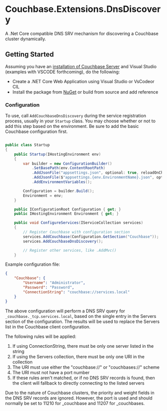 # Couchbase.Extensions.DnsDiscovery

A .Net Core compatible DNS SRV mechanism for discovering a Couchbase cluster dynamically.

## Getting Started

Assuming you have an [installation of Couchbase Server](https://developer.couchbase.com/documentation/server/4.5/getting-started/installing.html) and Visual Studio (examples with VSCODE forthcoming), do the following:

- Create a .NET Core Web Application using Visual Studio or VsCodeor CIL
- Install the package from [NuGet](https://www.nuget.org/packages/Couchbase.Extensions.DnsDiscovery/) or build from source and add reference

### Configuration

To use, call `AddCouchbaseDnsDiscovery` during the service registration process, usually in your `Startup` class.  You may choose whether or not to add this step based on the environment.  Be sure to add the basic Couchbase configuration first.

```csharp

public class Startup
{
    public Startup(IHostingEnvironment env)
    {
        var builder = new ConfigurationBuilder()
            .SetBasePath(env.ContentRootPath)
            .AddJsonFile("appsettings.json", optional: true, reloadOnChange: true)
            .AddJsonFile($"appsettings.{env.EnvironmentName}.json", optional: true)
            .AddEnvironmentVariables();

        Configuration = builder.Build();
        Environment = env;
    }

    public IConfigurationRoot Configuration { get; }
    public IHostingEnvironment Environment { get; }

    public void ConfigureServices(IServiceCollection services)
    {
        // Register Couchbase with configuration section
        services.AddCouchbase(Configuration.GetSection("Couchbase"));
        services.AddCouchbaseDnsDiscovery();

        // Register other services, like .AddMvc()
    }
```

Example configuration file:

```json
{
    "Couchbase": {
        "Username": "Administrator",
        "Password": "Password",
        "ConnectionString": "couchbase://services.local"
    }
}
```

The above configuration will perform a DNS SRV query for `_couchbase._tcp.services.local`, based on the single entry in the Servers section of the configuration.  The results will be used to replace the Servers list in the Couchbase client configuration.

The following rules will be applied:

1. If using ConnectionString, there must be only one server listed in the string
2. If using the Servers collection, there must be only one URI in the collection
3. The URI must use either the "couchbase://" or "couchbases://" scheme
4. The URI must not have a port number
5. If these rules aren't matched, or if no DNS SRV records is found, then the client will fallback to directly connecting to the listed servers

Due to the nature of Couchbase clusters, the priority and weight fields in the DNS SRV records are ignored.  However, the port is used and should normally be set to 11210 for _couchbase and 11207 for _couchbases.
